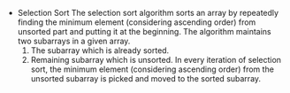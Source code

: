 - Selection Sort
  The selection sort algorithm sorts an array by repeatedly finding the minimum element (considering ascending order) from unsorted part and putting it at the beginning. The algorithm maintains two subarrays in a given array.
  1. The subarray which is already sorted.
  2. Remaining subarray which is unsorted.
     In every iteration of selection sort, the minimum element (considering ascending order) from the unsorted subarray is picked and moved to the sorted subarray.
